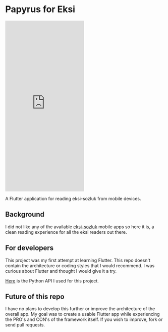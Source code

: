 # Papyrus for Eksi
<iframe src='https://gfycat.com/ifr/AntiqueElaborateArrowworm?&speed=2' frameborder='0' scrolling='no' allowfullscreen width='250' height='540'></iframe>

A Flutter application for reading eksi-sozluk from mobile devices. 

## Background

I did not like any of the available [eksi-sozluk](https://eksisozluk.com) mobile apps so here it is, a clean reading experience for all the eksi readers out there. 

## For developers

This project was my first attempt at learning Flutter. This repo doesn't contain the architecture or coding styles that I would recommend. I was curious about Flutter and thought I would give it a try.

[Here](https://github.com/kaanbiryol/eksi-papyrus) is the Python API I used for this project.

## Future of this repo

I have no plans to develop this further or improve the architecture of the overall app. My goal was to create a usable Flutter app while experiencing the PRO's and CON's of the framework itself. If you wish to improve, fork or send pull requests. 
